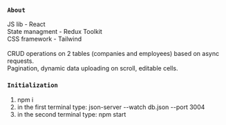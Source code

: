 ### `About`
JS lib - React\
State managment - Redux Toolkit\
CSS framework - Tailwind\
\
CRUD operations on 2 tables (companies and employees) based on async requests.\
Pagination, dynamic data uploading on scroll, editable cells.



### `Initialization`

1) npm i
2) in the first terminal type: json-server --watch db.json --port 3004
3) in the second terminal type: npm start
